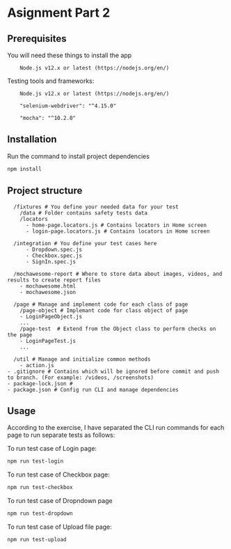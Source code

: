 # Asignment Part 2

## Prerequisites

You will need these things to install the app

```
    Node.js v12.x or latest (https://nodejs.org/en/)
```
Testing tools and frameworks:
```
    Node.js v12.x or latest (https://nodejs.org/en/)
```
```
    "selenium-webdriver": "^4.15.0"
```
```
    "mocha": "^10.2.0"
```

## Installation

Run the command to install project dependencies

```bash
npm install
```

## Project structure

```
  /fixtures # You define your needed data for your test
    /data # Folder contains safety tests data
    /locators
      - home-page.locators.js # Contains locators in Home screen
      - login-page.locators.js # Contains locators in Home screen

  /integration # You define your test cases here
      - Dropdown.spec.js 
      - Checkbox.spec.js
      - SignIn.spec.js

  /mochawesome-report # Where to store data about images, videos, and results to create report files
    - mochawesome.html
    - mochawesome.json

  /page # Manage and implement code for each class of page
    /page-object # Implemant code for class object of page
    - LoginPageObject.js
    ...
    /page-test  # Extend from the Object class to perform checks on the page
    - LoginPageTest.js
    ...

  /util # Manage and initialize common methods
    - action.js 
- .gitignore # Contains which will be ignored before commit and push to branch. (For example: /videos, /screenshots)
- package-lock.json # 
- package.json # Config run CLI and manage dependencies
```

## Usage
According to the exercise, I have separated the CLI run commands for each page to run separate tests as follows:

To run test case of Login page:

```bash
npm run test-login
```

To run test case of Checkbox page:

```bash
npm run test-checkbox
```

To run test case of Dropndown page

```bash
npm run test-dropdown
```

To run test case of Upload file page:

```bash
npm run test-upload
```
